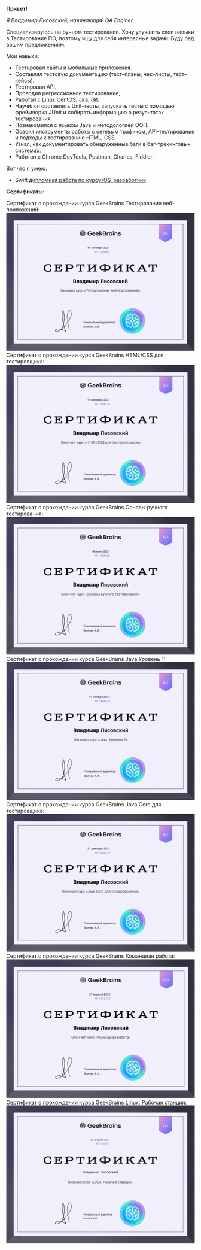 **Привет!**

*Я Владимир Лисовский, начинающий QA Enginer*

   Специализируюсь на ручном тестировании. Хочу улучшить свои навыки в Тестирование ПО, поэтому ищу для себя интересные задачи. Буду рад вашим предложениям.

Мои навыки:
* Тестировал сайты и мобильные приложения.
* Составлял тестовую документацию (тест–планы, чек–листы, тест–кейсы).
* Тестировал API.
* Проводил регрессионное тестирование;
* Работал с Linux CentOS, Jira, Git.
* Научился составлять Unit-тесты, запускать тесты с помощью фреймворка JUnit и собирать информацию о результатах тестирования.
* Познакомился с языком Java и методологией ООП.
* Освоил инструменты работы с сетевым трафиком, API-тестирования и подходы к тестированию HTML, CSS.
* Узнал, как документировать обнаруженные баги в баг-трекинговых системах.
* Работал с Chrome DevTools, Postman, Charles, Fiddler.

Вот что я умею:
* Swift [дипломная работа по курсу iOS-разработчик](https://github.com/NGrani/ios-homeworks.git)

**Сертификаты:**


Сертификат о прохождении курса GeekBrains Тестирование веб-приложений:
![](https://github.com/vladimir9107/vladimir9107/blob/main/assets/2022-05-21_23-25-15.png)
Сертификат о прохождении курса GeekBrains HTML/CSS для тестировщика:
![](https://github.com/vladimir9107/vladimir9107/blob/main/assets/2022-05-21_23-26-27.png)
Сертификат о прохождении курса GeekBrains Основы ручного тестирования:
![](https://github.com/vladimir9107/vladimir9107/blob/main/assets/2022-05-21_23-27-16.png)
Сертификат о прохождении курса GeekBrains Java Уровень 1:
![](https://github.com/vladimir9107/vladimir9107/blob/main/assets/2022-05-21_23-24-48.png)
Сертификат о прохождении курса GeekBrains Java Core для тестировщика:
![](https://github.com/vladimir9107/vladimir9107/blob/main/assets/2022-05-21_23-24-14.png)
Сертификат о прохождении курса GeekBrains Командная работа:
![](https://github.com/vladimir9107/vladimir9107/blob/main/assets/2022-05-21_23-22-07.png)
Сертификат о прохождении курса GeekBrains Linux. Рабочая станция:
![](https://github.com/vladimir9107/vladimir9107/blob/main/assets/2022-05-21_23-16-42.png)
